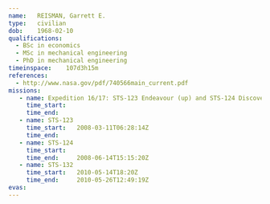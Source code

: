 ```yaml
---
name:	REISMAN, Garrett E.
type:	civilian
dob:	1968-02-10
qualifications:
  - BSc in economics
  - MSc in mechanical engineering
  - PhD in mechanical engineering
timeinspace:	107d3h15m
references:
  - http://www.nasa.gov/pdf/740566main_current.pdf
missions:
   - name: Expedition 16/17: STS-123 Endeavour (up) and STS-124 Discovery (down)
     time_start:   
     time_end:     
   - name: STS-123
     time_start:   2008-03-11T06:28:14Z
     time_end:     
   - name: STS-124
     time_start:   
     time_end:     2008-06-14T15:15:20Z
   - name: STS-132
     time_start:   2010-05-14T18:20Z
     time_end:     2010-05-26T12:49:19Z
evas:
---
```

